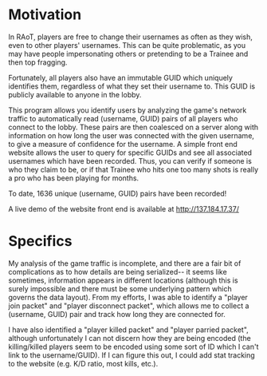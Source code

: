 # Motivation
In RAoT, players are free to change their usernames as often as they wish, even to other players' usernames.
This can be quite problematic, as you may have people impersonating others or pretending to be a Trainee and then top fragging.

Fortunately, all players also have an immutable GUID which uniquely identifies them, regardless of what they set their username to.  This GUID is publicly available to anyone in the lobby.

This program allows you identify users by analyzing the game's network traffic to automatically read (username, GUID) pairs of all players who connect to the lobby. These pairs are
then coalesced on a server along with information on how long the user was connected with the given username, to give a measure of confidence for the username.
A simple front end website allows the user to query for specific GUIDs and see all associated usernames which have been recorded. Thus, you can verify if someone is who they claim
to be, or if that Trainee who hits one too many shots is really a pro who has been playing for months.

To date, 1636 unique (username, GUID) pairs have been recorded!

A live demo of the website front end is available at http://137.184.17.37/

# Specifics
My analysis of the game traffic is incomplete, and there are a fair bit of complications as to how details are being serialized-- it seems like sometimes, information 
appears in different locations (although this is surely impossible and there must be some underlying pattern which governs the data layout).  From my efforts, I was able
to identify a "player join packet" and "player disconnect packet", which allows me to collect a (username, GUID) pair and track how long they are connected for.

I have also identified a "player killed packet" and "player parried packet", although unfortunately I can not discern how they are being encoded (the killing/killed players seem
to be encoded using some sort of ID which I can't link to the username/GUID).  If I can figure this out, I could add stat tracking to the website (e.g. K/D ratio, most kills, etc.).
